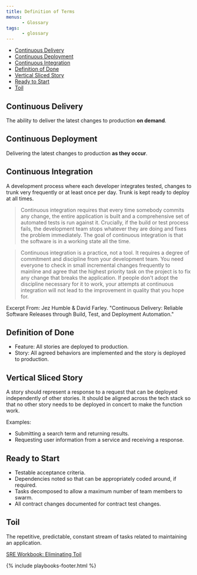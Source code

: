 ```yaml
---
title: Definition of Terms
menus:
      - Glossary
tags:
      - glossary
---
```


- [Continuous Delivery](#continuous-delivery)
- [Continuous Deployment](#continuous-deployment)
- [Continuous Integration](#continuous-integration)
- [Definition of Done](#definition-of-done)
- [Vertical Sliced Story](#vertical-sliced-story)
- [Ready to Start](#ready-to-start)
- [Toil](#toil)

## Continuous Delivery

The ability to deliver the latest changes to production **on demand**.

## Continuous Deployment

Delivering the latest changes to production **as they occur**.

## Continuous Integration

A development process where each developer integrates tested,
changes to trunk very frequently or at least once per day. Trunk is kept ready to deploy at all times.

> Continuous integration requires that every time somebody commits any change, the entire application is built and a comprehensive
> set of automated tests is run against it. Crucially, if the build or test process fails, the development team stops whatever they
> are doing and fixes the problem immediately. The goal of continuous integration is that the software is in a working state all the
> time.

> Continuous integration is a practice, not a tool. It requires a degree of commitment and discipline from your development team.
> You need everyone to check in small incremental changes frequently to mainline and agree that the highest priority task on the
> project is to fix any change that breaks the application. If people don't adopt the discipline necessary for it to work, your
> attempts at continuous integration will not lead to the improvement in quality that you hope for.

Excerpt From: Jez Humble & David Farley. "Continuous Delivery: Reliable Software Releases through Build, Test, and Deployment
Automation."

## Definition of Done

- Feature: All stories are deployed to production.
- Story: All agreed behaviors are implemented and the story is deployed to production.

## Vertical Sliced Story

A story should represent a response to a request that can be deployed
independently of other stories. It should be aligned across the tech stack so
that no other story needs to be deployed in concert to make the function work.

Examples:

- Submitting a search term and returning results.
- Requesting user information from a service and receiving a response.

## Ready to Start

- Testable acceptance criteria.
- Dependencies noted so that can be appropriately coded around, if required.
- Tasks decomposed to allow a maximum number of team members to swarm.
- All contract changes documented for contract test changes.

## Toil

The repetitive, predictable, constant stream of tasks related to
maintaining an application.

[SRE Workbook: Eliminating Toil](https://landing.google.com/sre/workbook/chapters/eliminating-toil/)

{% include playbooks-footer.html %}
